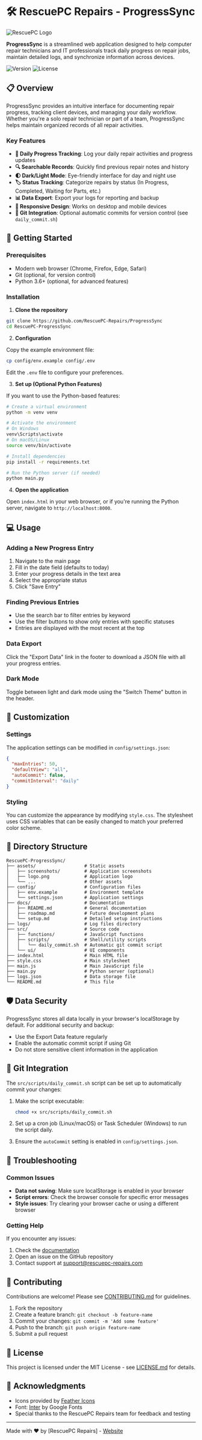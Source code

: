 # 🛠️ RescuePC Repairs - ProgressSync

![RescuePC Logo](assets/logo.png)

**ProgressSync** is a streamlined web application designed to help computer repair technicians and IT professionals track daily progress on repair jobs, maintain detailed logs, and synchronize information across devices.

![Version](https://img.shields.io/badge/version-1.2.0-blue)
![License](https://img.shields.io/badge/license-MIT-green)

## 📋 Overview

ProgressSync provides an intuitive interface for documenting repair progress, tracking client devices, and managing your daily workflow. Whether you're a solo repair technician or part of a team, ProgressSync helps maintain organized records of all repair activities.

### Key Features

- **📝 Daily Progress Tracking**: Log your daily repair activities and progress updates
- **🔍 Searchable Records**: Quickly find previous repair notes and history
- **🌓 Dark/Light Mode**: Eye-friendly interface for day and night use
- **🏷️ Status Tracking**: Categorize repairs by status (In Progress, Completed, Waiting for Parts, etc.)
- **📊 Data Export**: Export your logs for reporting and backup
- **📱 Responsive Design**: Works on desktop and mobile devices
- **🔄 Git Integration**: Optional automatic commits for version control (see `daily_commit.sh`)

## 🚀 Getting Started

### Prerequisites

- Modern web browser (Chrome, Firefox, Edge, Safari)
- Git (optional, for version control)
- Python 3.6+ (optional, for advanced features)

### Installation

1. **Clone the repository**

```bash
git clone https://github.com/RescuePC-Repairs/ProgressSync
cd RescuePC-ProgressSync
```

2. **Configuration**

Copy the example environment file:

```bash
cp config/env.example config/.env
```

Edit the `.env` file to configure your preferences.

3. **Set up (Optional Python Features)**

If you want to use the Python-based features:

```bash
# Create a virtual environment
python -m venv venv

# Activate the environment
# On Windows
venv\Scripts\activate
# On macOS/Linux
source venv/bin/activate

# Install dependencies
pip install -r requirements.txt

# Run the Python server (if needed)
python main.py
```

4. **Open the application**

Open `index.html` in your web browser, or if you're running the Python server, navigate to `http://localhost:8000`.

## 💻 Usage

### Adding a New Progress Entry

1. Navigate to the main page
2. Fill in the date field (defaults to today)
3. Enter your progress details in the text area
4. Select the appropriate status
5. Click "Save Entry"

### Finding Previous Entries

- Use the search bar to filter entries by keyword
- Use the filter buttons to show only entries with specific statuses
- Entries are displayed with the most recent at the top

### Data Export

Click the "Export Data" link in the footer to download a JSON file with all your progress entries.

### Dark Mode

Toggle between light and dark mode using the "Switch Theme" button in the header.

## 🔧 Customization

### Settings

The application settings can be modified in `config/settings.json`:

```json
{
  "maxEntries": 50,
  "defaultView": "all",
  "autoCommit": false,
  "commitInterval": "daily"
}
```

### Styling

You can customize the appearance by modifying `style.css`. The stylesheet uses CSS variables that can be easily changed to match your preferred color scheme.

## 📁 Directory Structure

```
RescuePC-ProgressSync/
├── assets/                  # Static assets
│   ├── screenshots/         # Application screenshots
│   ├── logo.png             # Application logo
│   └── ...                  # Other assets
├── config/                  # Configuration files
│   ├── env.example          # Environment template
│   └── settings.json        # Application settings
├── docs/                    # Documentation
│   ├── README.md            # General documentation
│   ├── roadmap.md           # Future development plans
│   └── setup.md             # Detailed setup instructions
├── logs/                    # Log files directory
├── src/                     # Source code
│   ├── functions/           # JavaScript functions
│   ├── scripts/             # Shell/utility scripts
│   │   └── daily_commit.sh  # Automatic git commit script
│   └── ui/                  # UI components
├── index.html               # Main HTML file
├── style.css                # Main stylesheet
├── main.js                  # Main JavaScript file
├── main.py                  # Python server (optional)
├── logs.json                # Data storage file
└── README.md                # This file
```

## 🛡️ Data Security

ProgressSync stores all data locally in your browser's localStorage by default. For additional security and backup:

- Use the Export Data feature regularly
- Enable the automatic commit script if using Git
- Do not store sensitive client information in the application

## 🔄 Git Integration

The `src/scripts/daily_commit.sh` script can be set up to automatically commit your changes:

1. Make the script executable:
   ```bash
   chmod +x src/scripts/daily_commit.sh
   ```

2. Set up a cron job (Linux/macOS) or Task Scheduler (Windows) to run the script daily.

3. Ensure the `autoCommit` setting is enabled in `config/settings.json`.

## 🐛 Troubleshooting

### Common Issues

- **Data not saving**: Make sure localStorage is enabled in your browser
- **Script errors**: Check the browser console for specific error messages
- **Style issues**: Try clearing your browser cache or using a different browser

### Getting Help

If you encounter any issues:

1. Check the [documentation](docs/README.md)
2. Open an issue on the GitHub repository
3. Contact support at support@rescuepc-repairs.com

## 🤝 Contributing

Contributions are welcome! Please see [CONTRIBUTING.md](assets/CONTRIBUTING.md) for guidelines.

1. Fork the repository
2. Create a feature branch: `git checkout -b feature-name`
3. Commit your changes: `git commit -m 'Add some feature'`
4. Push to the branch: `git push origin feature-name`
5. Submit a pull request

## 📜 License

This project is licensed under the MIT License - see [LICENSE.md](assets/LICENSE.md) for details.

## 🙏 Acknowledgments

- Icons provided by [Feather Icons](https://feathericons.com/)
- Font: [Inter](https://fonts.google.com/specimen/Inter) by Google Fonts
- Special thanks to the RescuePC Repairs team for feedback and testing

---

Made with ❤️ by [RescuePC Repairs] - [Website](https://rescuepc-repairs.github.io/RescuePC-Repair-Toolkit/index.html)
